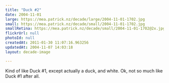 ```yaml
---
title: "Duck #2"
date: 2004-11-01
large: https://mea.patrick.nz/decade/large/2004-11-01-1702.jpg
small: https://mea.patrick.nz/decade/small/2004-11-01-1702.jpg
smallRetina: https://mea.patrick.nz/decade/small/2004-11-01-1702@2x.jpg
flickrUrl: null
photoId: null
createdAt: 2011-01-30 11:07:16.963256
updatedAt: 2004-11-07 14:03:18
layout: decade-image

---
```

Kind of like Duck #1, except actually a duck, and white. Ok, not so much like Duck #1 after all.
